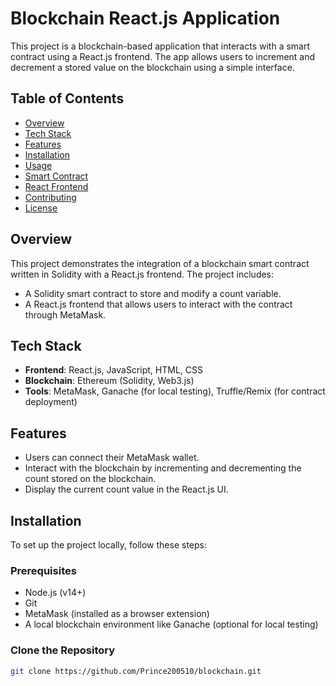 # Blockchain React.js Application

This project is a blockchain-based application that interacts with a smart contract using a React.js frontend. The app allows users to increment and decrement a stored value on the blockchain using a simple interface.

## Table of Contents

- [Overview](#overview)
- [Tech Stack](#tech-stack)
- [Features](#features)
- [Installation](#installation)
- [Usage](#usage)
- [Smart Contract](#smart-contract)
- [React Frontend](#react-frontend)
- [Contributing](#contributing)
- [License](#license)

## Overview

This project demonstrates the integration of a blockchain smart contract written in Solidity with a React.js frontend. The project includes:

- A Solidity smart contract to store and modify a count variable.
- A React.js frontend that allows users to interact with the contract through MetaMask.

## Tech Stack

- **Frontend**: React.js, JavaScript, HTML, CSS
- **Blockchain**: Ethereum (Solidity, Web3.js)
- **Tools**: MetaMask, Ganache (for local testing), Truffle/Remix (for contract deployment)

## Features

- Users can connect their MetaMask wallet.
- Interact with the blockchain by incrementing and decrementing the count stored on the blockchain.
- Display the current count value in the React.js UI.
  
## Installation

To set up the project locally, follow these steps:

### Prerequisites

- Node.js (v14+)
- Git
- MetaMask (installed as a browser extension)
- A local blockchain environment like Ganache (optional for local testing)

### Clone the Repository

```bash
git clone https://github.com/Prince200510/blockchain.git
